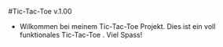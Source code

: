 #Tic-Tac-Toe v.1.00
- Wilkommen bei meinem Tic-Tac-Toe Projekt. Dies ist ein voll funktionales Tic-Tac-Toe
. Viel Spass!
